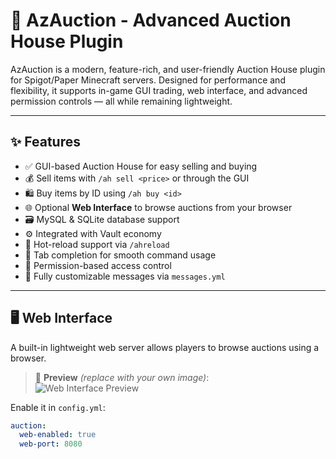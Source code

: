 # 🛒 AzAuction - Advanced Auction House Plugin

AzAuction is a modern, feature-rich, and user-friendly Auction House plugin for Spigot/Paper Minecraft servers. Designed for performance and flexibility, it supports in-game GUI trading, web interface, and advanced permission controls — all while remaining lightweight.

---

## ✨ Features

- ✅ GUI-based Auction House for easy selling and buying
- 💰 Sell items with `/ah sell <price>` or through the GUI
- 🛍️ Buy items by ID using `/ah buy <id>`
- 🌐 Optional **Web Interface** to browse auctions from your browser
- 🗃️ MySQL & SQLite database support
- ⚙️ Integrated with Vault economy
- 🔁 Hot-reload support via `/ahreload`
- 🧾 Tab completion for smooth command usage
- 🔐 Permission-based access control
- 📝 Fully customizable messages via `messages.yml`

---

## 🖥️ Web Interface

A built-in lightweight web server allows players to browse auctions using a browser.

> 📸 **Preview** *(replace with your own image)*:  
> ![Web Interface Preview]([images/webpanel.png](https://i.imgur.com/4X4vumj.png))

Enable it in `config.yml`:
```yaml
auction:
  web-enabled: true
  web-port: 8080
